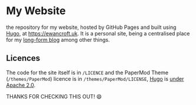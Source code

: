 # My Website

the repository for my website, hosted by GitHub Pages and built using [Hugo](https://gohugo.io), at <https://ewancroft.uk>. It is a personal site, being a centralised place for my [long-form blog](https://ewancroft.uk/blog) among other things.

## Licences

The code for the site itself is in `/LICENCE` and the PaperMod Theme (`/themes/PaperMod`) licence is in `/themes/PaperMod/LICENSE`, [Hugo](https://gohugo.io) is [under Apache 2.0](https://gohugo.io/about/license/).

THANKS FOR CHECKING THIS OUT! &#128516;
